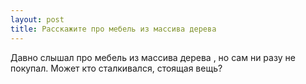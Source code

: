 ```yaml
---
layout: post 
title: Расскажите про мебель из массива дерева 
--- 
```

Давно слышал про мебель из массива дерева , но сам ни разу не покупал. Может кто сталкивался, стоящая вещь?
